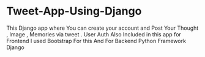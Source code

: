 # Tweet-App-Using-Django
This Django app where You can create your account and Post Your Thought , Image , Memories via tweet . 
User Auth Also Included in this app for Frontend I used Bootstrap For this And For Backend Python Framework Django
